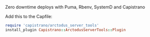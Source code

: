 Zero downtime deploys with Puma, Rbenv, SystemD and Capistrano

Add this to the Capfile:
```ruby
require 'capistrano/arctodus_server_tools'
install_plugin Capistrano::ArctodusServerTools::Plugin
```
